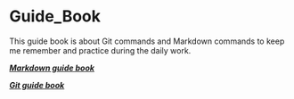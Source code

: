 # Guide_Book
This guide book is about Git commands and Markdown commands to keep me remember and practice during the daily work.

_**[Markdown guide book](Markdown-Guide.md)**_

_**[Git guide book](Git-Guide.md)**_
